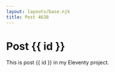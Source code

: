 ```yaml
---
layout: layouts/base.njk
title: Post 4638
---
```


# Post {{ id }}

This is post {{ id }} in my Eleventy project.
